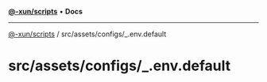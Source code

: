 [**@-xun/scripts**](../../../../README.md) • **Docs**

***

[@-xun/scripts](../../../../README.md) / src/assets/configs/\_.env.default

# src/assets/configs/\_.env.default

